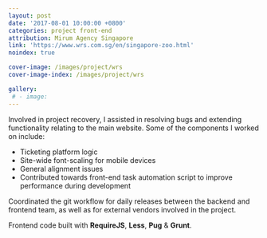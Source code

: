 ```yaml
---
layout: post
date: '2017-08-01 10:00:00 +0800'
categories: project front-end
attribution: Mirum Agency Singapore 
link: 'https://www.wrs.com.sg/en/singapore-zoo.html'
noindex: true

cover-image: /images/project/wrs
cover-image-index: /images/project/wrs

gallery:
 # - image: 
---
```


Involved in project recovery, I assisted in resolving bugs and extending functionality relating to the main website. Some of the components I worked on include:

- Ticketing platform logic
- Site-wide font-scaling for mobile devices
- General alignment issues
- Contributed towards front-end task automation script to improve performance
	during development

Coordinated the git workflow for daily releases between the backend and frontend team, as well as for external vendors involved in the project.

Frontend code built with **RequireJS**, **Less**, **Pug** &amp; **Grunt**.

